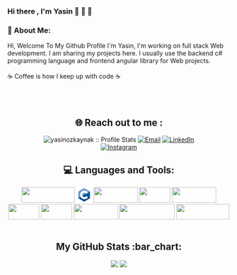 ### Hi there , I'm Yasin 👋 👋 👋
### 💫 About Me:
Hi, Welcome To My Github Profile 
I'm Yasin, I'm working on full stack Web development. I am sharing my projects here. I usually use the backend c# programming language and frontend angular library for Web projects. 
<br>
<br>
<font>☕ Coffee is how I keep up with code ☕ </font> 

<br><br>
<h2 align="center">🌐 Reach out to me :</h2>
<div class="container">
<p align="center">
<img src="https://komarev.com/ghpvc/?username=yasinozkaynak&color=green" alt="yasinozkaynak :: Profile Stats"></a>
<a href="mailto:yasnozkaynk@gmail.com"><img alt="Email" src="https://img.shields.io/badge/Email-yasnozkaynk@gmail.com-blue?style=flat&logo=gmail"></a>
<a href="https://www.linkedin.com/in/yasin-%C3%B6zkaynak-b3a4071b1/" target="_blank"><img alt="LinkedIn" src="https://img.shields.io/badge/LinkedIn-@yasinozkaynak-blue?style=flat&logo=linkedin"></a>
<br>
<a href="https://www.instagram.com/yasnozkaynk/"><img alt="Instagram" src="https://img.shields.io/badge/Instagram-yasnozkaynk-black?style=flat-square&logo=instagram"></a>
</p>                     
   </div>
<h2 align="center">💻 Languages and Tools:</h2>
<div class="container"  align="center">
<img src="https://img.shields.io/badge/javascript-%23323330.svg?style=for-the-badge&logo=javascript&logoColor=%23F7DF1E" width="120" height="35">
<img src="https://raw.githubusercontent.com/github/explore/f3e22f0dca2be955676bc70d6214b95b13354ee8/topics/c/c.png" width="35" height="35">
<img src="https://img.shields.io/badge/html5-%23E34F26.svg?style=for-the-badge&logo=html5&logoColor=white" width="100" height="35">
<img src="https://img.shields.io/badge/css3-%231572B6.svg?style=for-the-badge&logo=css3&logoColor=white" width="70" height="35">
<img src="https://img.shields.io/badge/angular-%23DD0031.svg?style=for-the-badge&logo=angular&logoColor=white" width="100" height="35">
<img src="https://img.shields.io/badge/c%23-%23239120.svg?style=for-the-badge&logo=c-sharp&logoColor=white" width="70" height="35">
<img src="https://img.shields.io/badge/.NET-5C2D91?style=for-the-badge&logo=.net&logoColor=white" width="70" height="35">
<img src="https://img.shields.io/badge/bootstrap-%23563D7C.svg?style=for-the-badge&logo=bootstrap&logoColor=white" width="100" height="35">
<img src="https://img.shields.io/badge/Microsoft%20SQL%20Sever-CC2927?style=for-the-badge&logo=microsoft%20sql%20server&logoColor=white" width="125" height="35">
<img src="https://img.shields.io/badge/Postman-FF6C37?style=for-the-badge&logo=postman&logoColor=white" width="120" height="35">
</div>
<br>
<h2 align="center">My GitHub Stats :bar_chart:</h2>
<p align="center">
<img src="https://github-readme-stats.vercel.app/api?username=yasinozkaynk&theme=radical">
<img height=195 src="https://github-readme-stats.vercel.app/api/top-langs/?username=yasinozkaynk&layout=compact"> </p>
